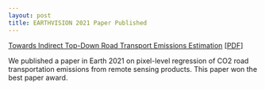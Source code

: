 ```yaml
---
layout: post
title: EARTHVISION 2021 Paper Published
---
```


[Towards Indirect Top-Down Road Transport Emissions Estimation](https://openaccess.thecvf.com/content/CVPR2021W/EarthVision/html/Mukherjee_Towards_Indirect_Top-Down_Road_Transport_Emissions_Estimation_CVPRW_2021_paper.html) [[PDF]](https://arxiv.org/abs/2103.08829)

We published a paper in Earth 2021 on pixel-level regression of CO2 road transportation emissions from remote sensing products. This paper won the best paper award.